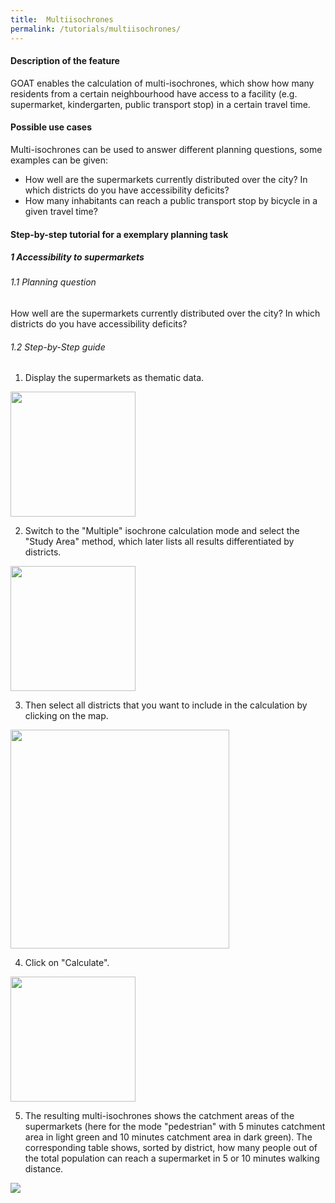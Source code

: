 ```yaml
---
title:  Multiisochrones
permalink: /tutorials/multiisochrones/
---
```


#### Description of the feature
GOAT enables the calculation of multi-isochrones, which show how many residents from a certain neighbourhood have access to a facility (e.g. supermarket, kindergarten, public transport stop) in a certain travel time.

#### Possible use cases
Multi-isochrones can be used to answer different planning questions, some examples can be given:
- How well are the supermarkets currently distributed over the city? In which districts do you have accessibility deficits?
- How many inhabitants can reach a public transport stop by bicycle in a given travel time?


#### Step-by-step tutorial for a exemplary planning task
##### 1 Accessibility to supermarkets
###### 1.1 Planning question
How well are the supermarkets currently distributed over the city? In which districts do you have accessibility deficits?


###### 1.2 Step-by-Step guide
1. Display the supermarkets as thematic data.  
<img class="img-responsive" src="../../img/Docs/training materials/Multiisochrones/amenity_supermarket.png" style="height:200px;">

2. Switch to the "Multiple" isochrone calculation mode and select the "Study Area" method, which later lists all results differentiated by districts. 
<img class="img-responsive" src="../../img/Docs/training materials/Multiisochrones/multi.png" style="height:200px;">

3. Then select all districts that you want to include in the calculation by clicking on the map.  
<img class="img-responsive" src="../../img/Docs/training materials/Multiisochrones/select_study_area.png" style="height:350px;">

4. Click on "Calculate".  
<img class="img-responsive" src="../../img/Docs/training materials/Multiisochrones/calculate.png" style="height:200px;">

5. The resulting multi-isochrones shows the catchment areas of the supermarkets (here for the mode "pedestrian" with 5 minutes catchment area in light green and 10 minutes catchment area in dark green). The corresponding table shows, sorted by district, how many people out of the total population can reach a supermarket in 5 or 10 minutes walking distance.  
<img class="img-responsive" src="../../img/Docs/training materials/Multiisochrones/result_multiisochrone.png" >










 